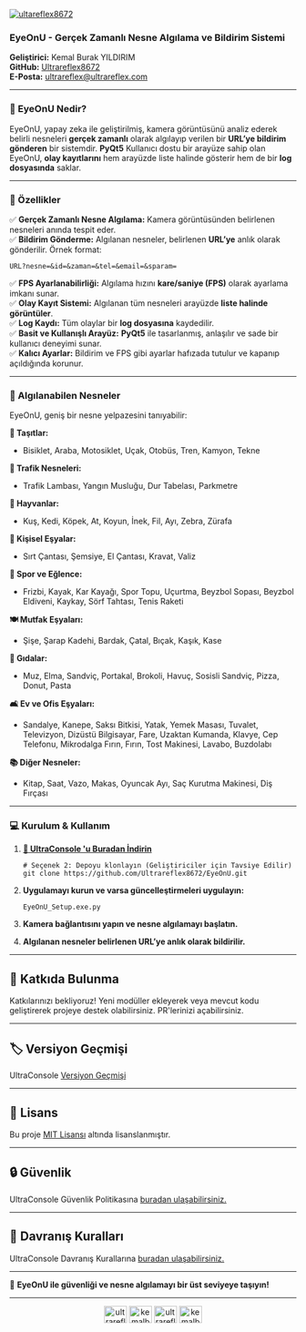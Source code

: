 <a href="https://github.com/Ultrareflex8672/EyeOnU"><img src="https://www.hizmetimiz.com/files/github/eyeonu/icon.png" alt="ultareflex8672" /></a>
### **EyeOnU - Gerçek Zamanlı Nesne Algılama ve Bildirim Sistemi**

**Geliştirici:** Kemal Burak YILDIRIM  
**GitHub:** [Ultrareflex8672](https://github.com/Ultrareflex8672)  
**E-Posta:** ultrareflex@ultrareflex.com

----------

### **📌 EyeOnU Nedir?**

EyeOnU, yapay zeka ile geliştirilmiş, kamera görüntüsünü analiz ederek belirli nesneleri **gerçek zamanlı** olarak algılayıp verilen bir **URL’ye bildirim gönderen** bir sistemdir. **PyQt5** Kullanıcı dostu bir arayüze sahip olan EyeOnU, **olay kayıtlarını** hem arayüzde liste halinde gösterir hem de bir **log dosyasında** saklar.

----------

### **🚀 Özellikler**

✅ **Gerçek Zamanlı Nesne Algılama:** Kamera görüntüsünden belirlenen nesneleri anında tespit eder.  
✅ **Bildirim Gönderme:** Algılanan nesneler, belirlenen **URL’ye** anlık olarak gönderilir. Örnek format:


```URL?nesne=&id=&zaman=&tel=&email=&sparam=```

✅ **FPS Ayarlanabilirliği:** Algılama hızını **kare/saniye (FPS)** olarak ayarlama imkanı sunar.  
✅ **Olay Kayıt Sistemi:** Algılanan tüm nesneleri arayüzde **liste halinde görüntüler**.  
✅ **Log Kaydı:** Tüm olaylar bir **log dosyasına** kaydedilir.  
✅ **Basit ve Kullanışlı Arayüz:** **PyQt5** ile tasarlanmış, anlaşılır ve sade bir kullanıcı deneyimi sunar.  
✅ **Kalıcı Ayarlar:** Bildirim ve FPS gibi ayarlar hafızada tutulur ve kapanıp açıldığında korunur.

----------

### **🎯 Algılanabilen Nesneler**

EyeOnU, geniş bir nesne yelpazesini tanıyabilir:

**🚗 Taşıtlar:**

-   Bisiklet, Araba, Motosiklet, Uçak, Otobüs, Tren, Kamyon, Tekne

**🚦 Trafik Nesneleri:**

-   Trafik Lambası, Yangın Musluğu, Dur Tabelası, Parkmetre

**🐾 Hayvanlar:**

-   Kuş, Kedi, Köpek, At, Koyun, İnek, Fil, Ayı, Zebra, Zürafa

**🎒 Kişisel Eşyalar:**

-   Sırt Çantası, Şemsiye, El Çantası, Kravat, Valiz

**🏀 Spor ve Eğlence:**

-   Frizbi, Kayak, Kar Kayağı, Spor Topu, Uçurtma, Beyzbol Sopası, Beyzbol Eldiveni, Kaykay, Sörf Tahtası, Tenis Raketi

**🍽️ Mutfak Eşyaları:**

-   Şişe, Şarap Kadehi, Bardak, Çatal, Bıçak, Kaşık, Kase

**🍔 Gıdalar:**

-   Muz, Elma, Sandviç, Portakal, Brokoli, Havuç, Sosisli Sandviç, Pizza, Donut, Pasta

**🛋️ Ev ve Ofis Eşyaları:**

-   Sandalye, Kanepe, Saksı Bitkisi, Yatak, Yemek Masası, Tuvalet, Televizyon, Dizüstü Bilgisayar, Fare, Uzaktan Kumanda, Klavye, Cep Telefonu, Mikrodalga Fırın, Fırın, Tost Makinesi, Lavabo, Buzdolabı

**📚 Diğer Nesneler:**

-   Kitap, Saat, Vazo, Makas, Oyuncak Ayı, Saç Kurutma Makinesi, Diş Fırçası

----------

### **💻 Kurulum & Kullanım**

1.  **[💾 UltraConsole 'u Buradan İndirin](https://www.hizmetimiz.com/files/github/eyeonu/EyeOnU_Setup.exe)**

    ``` 
    # Seçenek 2: Depoyu klonlayın (Geliştiriciler için Tavsiye Edilir)
    git clone https://github.com/Ultrareflex8672/EyeOnU.git
    ``` 
    
2.  **Uygulamayı kurun ve varsa güncelleştirmeleri uygulayın:**
    
    ```EyeOnU_Setup.exe.py```
    
3.  **Kamera bağlantısını yapın ve nesne algılamayı başlatın.**
4.  **Algılanan nesneler belirlenen URL’ye anlık olarak bildirilir.**

----------

## 📌 Katkıda Bulunma

Katkılarınızı bekliyoruz! Yeni modüller ekleyerek veya mevcut kodu geliştirerek projeye destek olabilirsiniz. PR'lerinizi açabilirsiniz.

----------

## 🏷️ Versiyon Geçmişi

UltraConsole [Versiyon Geçmişi](https://github.com/Ultrareflex8672/EyeOnU/blob/main/CHANGELOG.md)

----------

## 📜 Lisans

Bu proje [MIT Lisansı](https://github.com/Ultrareflex8672/EyeOnU/tree/main?tab=MIT-1-ov-file) altında lisanslanmıştır.

----------

## 🔒 Güvenlik

UltraConsole Güvenlik Politikasına [buradan ulaşabilirsiniz.](https://github.com/Ultrareflex8672/EyeOnU?tab=security-ov-file) 

----------

## 🤝 Davranış Kuralları

UltraConsole Davranış Kurallarına [buradan ulaşabilirsiniz.](https://github.com/Ultrareflex8672/EyeOnU?tab=coc-ov-file) 

----------

🚀 **EyeOnU ile güvenliği ve nesne algılamayı bir üst seviyeye taşıyın!**

<hr>

<p align="center">
<a href="https://twitter.com/ultrareflexofcl" target="blank"><img align="center" src="https://raw.githubusercontent.com/rahuldkjain/github-profile-readme-generator/master/src/images/icons/Social/twitter.svg" alt="ultrareflexofcl" height="30" width="40" /></a>
<a href="https://linkedin.com/in/kemalburakyildirim" target="blank"><img align="center" src="https://raw.githubusercontent.com/rahuldkjain/github-profile-readme-generator/master/src/images/icons/Social/linked-in-alt.svg" alt="kemalburakyildirim" height="30" width="40" /></a>
<a href="https://fb.com/ultrareflex" target="blank"><img align="center" src="https://raw.githubusercontent.com/rahuldkjain/github-profile-readme-generator/master/src/images/icons/Social/facebook.svg" alt="ultrareflex" height="30" width="40" /></a>
<a href="https://instagram.com/kemalburakyildirim" target="blank"><img align="center" src="https://raw.githubusercontent.com/rahuldkjain/github-profile-readme-generator/master/src/images/icons/Social/instagram.svg" alt="kemalburakyildirim" height="30" width="40" /></a>
</p>

